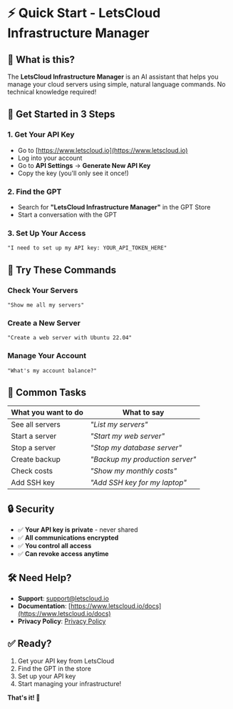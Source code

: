 # ⚡ Quick Start - LetsCloud Infrastructure Manager

## 🎯 What is this?

The **LetsCloud Infrastructure Manager** is an AI assistant that helps you manage your cloud servers using simple, natural language commands. No technical knowledge required!

## 🚀 Get Started in 3 Steps

### 1. Get Your API Key
- Go to [https://www.letscloud.io](https://www.letscloud.io)
- Log into your account
- Go to **API Settings** → **Generate New API Key**
- Copy the key (you'll only see it once!)

### 2. Find the GPT
- Search for **"LetsCloud Infrastructure Manager"** in the GPT Store
- Start a conversation with the GPT

### 3. Set Up Your Access
```
"I need to set up my API key: YOUR_API_TOKEN_HERE"
```

## 💬 Try These Commands

### Check Your Servers
```
"Show me all my servers"
```

### Create a New Server
```
"Create a web server with Ubuntu 22.04"
```

### Manage Your Account
```
"What's my account balance?"
```

## 🔧 Common Tasks

| What you want to do | What to say |
|-------------------|-------------|
| See all servers | *"List my servers"* |
| Start a server | *"Start my web server"* |
| Stop a server | *"Stop my database server"* |
| Create backup | *"Backup my production server"* |
| Check costs | *"Show my monthly costs"* |
| Add SSH key | *"Add SSH key for my laptop"* |

## 🔒 Security

- ✅ **Your API key is private** - never shared
- ✅ **All communications encrypted**
- ✅ **You control all access**
- ✅ **Can revoke access anytime**

## 🛠️ Need Help?

- **Support**: support@letscloud.io
- **Documentation**: [https://www.letscloud.io/docs](https://www.letscloud.io/docs)
- **Privacy Policy**: [Privacy Policy](https://letscloud-community.github.io/letscloud-openapi-gpt/privacy-policy.html)

## ✅ Ready?

1. Get your API key from LetsCloud
2. Find the GPT in the store
3. Set up your API key
4. Start managing your infrastructure!

**That's it! 🎉**

